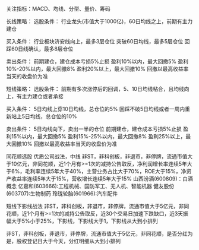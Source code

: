 关注指标：MACD、均线、分型、量价、筹码

长线策略：
选股条件：
行业龙头(市值大于1000亿)，60日均线之上，前期有主力建仓

买入条件：
行业板块济安线向上，最多3层仓位
突破60日均线，最多5层仓位
回踩60日线确认，最多8层仓位

卖出条件：
前期建仓，建仓成本亏损5%止损
盈利10%以内，最大回撤5%
盈利10%-20%以内，最大回撤8%
盈利20%以上，最大回撤10%
回撤以最高收益率当天的收盘价为准

短线策略：
选股条件：
前期有多次涨停后的回调，5、10日均线粘合，且均线向上，有主力建仓或者承接

买入条件：
5日均线上穿10日均线，总仓位的5%
回踩不破5日均线或者一周内重新站上5日均线，总仓位的10%

卖出条件：
5日均线向下，卖出一半的仓位
前期建仓，建仓成本亏损5%止损
盈利15%以内，最大回撤5%
盈利15%-25%以内，最大回撤8%
盈利25%以上，最大回撤10%
回撤以最高收益率当天的收盘价为准


同花顺选股
优质公司战法，中线
非ST，非科创板，非退市，非停牌，流通市值大于10亿元，非同花顺，近1个月有>=1次的减持公告取反，净利润增长率连续5年大于6%，毛利率连续5年大于40%，主营业务占比大于70%，ROE大于15%，净资产收益率连续5年大于15%，营收增长连续5年大于15%
山西汾酒(600809)：白酒概念
亿嘉和(603666):工程机械、国防军工、无人机、智能机器
健友股份(603707):生物制药
玲珑轮胎(601966):汽车配件

短线下影线战法
非ST，非科创板，非退市，非停牌，流通市值大于5亿元，非同花顺，近1个月有>=1次的减持公告取反，近30个交易日加速下跌缺口，近3天振幅大于5%小于25%，下影线，下影线大于1，下影线从大到小排列

非ST，非科创板，非退市，非停牌，流通市值大于5亿元，非同花顺，是否分红为是，股权登记日大于今天，分红明细从大到小排列

